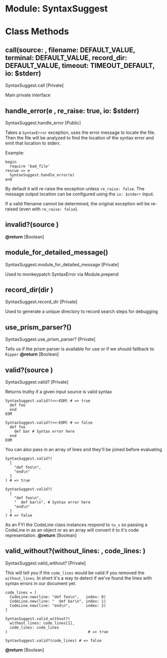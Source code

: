 # Module: SyntaxSuggest
    



# Class Methods
## call(source: , filename: DEFAULT_VALUE, terminal: DEFAULT_VALUE, record_dir: DEFAULT_VALUE, timeout: TIMEOUT_DEFAULT, io: $stderr) [](#method-c-call)
SyntaxSuggest.call [Private]

Main private interface
## handle_error(e , re_raise: true, io: $stderr) [](#method-c-handle_error)
SyntaxSuggest.handle_error [Public]

Takes a `SyntaxError` exception, uses the error message to locate the file.
Then the file will be analyzed to find the location of the syntax error and
emit that location to stderr.

Example:

    begin
      require 'bad_file'
    rescue => e
      SyntaxSuggest.handle_error(e)
    end

By default it will re-raise the exception unless `re_raise: false`. The
message output location can be configured using the `io: $stderr` input.

If a valid filename cannot be determined, the original exception will be
re-raised (even with `re_raise: false`).
## invalid?(source ) [](#method-c-invalid?)
**@return** [Boolean] 

## module_for_detailed_message() [](#method-c-module_for_detailed_message)
SyntaxSuggest.module_for_detailed_message [Private]

Used to monkeypatch SyntaxError via Module.prepend
## record_dir(dir ) [](#method-c-record_dir)
SyntaxSuggest.record_dir [Private]

Used to generate a unique directory to record search steps for debugging
## use_prism_parser?() [](#method-c-use_prism_parser?)
SyntaxSuggest.use_prism_parser? [Private]

Tells us if the prism parser is available for use or if we should fallback to
`Ripper`
**@return** [Boolean] 

## valid?(source ) [](#method-c-valid?)
SyntaxSuggest.valid? [Private]

Returns truthy if a given input source is valid syntax

    SyntaxSuggest.valid?(<<~EOM) # => true
      def foo
      end
    EOM

    SyntaxSuggest.valid?(<<~EOM) # => false
      def foo
        def bar # Syntax error here
      end
    EOM

You can also pass in an array of lines and they'll be joined before evaluating

    SyntaxSuggest.valid?(
      [
        "def foo\n",
        "end\n"
      ]
    ) # => true

    SyntaxSuggest.valid?(
      [
        "def foo\n",
        "  def bar\n", # Syntax error here
        "end\n"
      ]
    ) # => false

As an FYI the CodeLine class instances respond to `to_s` so passing a CodeLine
in as an object or as an array will convert it to it's code representation.
**@return** [Boolean] 

## valid_without?(without_lines: , code_lines: ) [](#method-c-valid_without?)
SyntaxSuggest.valid_without? [Private]

This will tell you if the `code_lines` would be valid if you removed the
`without_lines`. In short it's a way to detect if we've found the lines with
syntax errors in our document yet.

    code_lines = [
      CodeLine.new(line: "def foo\n",   index: 0)
      CodeLine.new(line: "  def bar\n", index: 1)
      CodeLine.new(line: "end\n",       index: 2)
    ]

    SyntaxSuggest.valid_without?(
      without_lines: code_lines[1],
      code_lines: code_lines
    )                                    # => true

    SyntaxSuggest.valid?(code_lines) # => false
**@return** [Boolean] 


